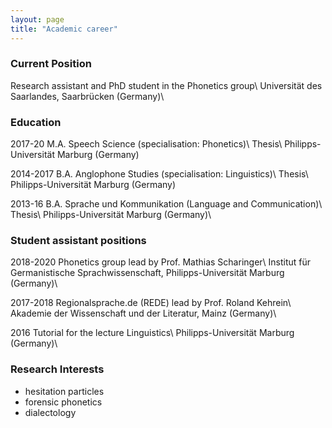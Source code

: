 ```yaml
---
layout: page
title: "Academic career"
---
```

### Current Position
Research assistant and PhD student in the Phonetics group\\
Universität des Saarlandes, Saarbrücken (Germany)\\


### Education
2017-20 M.A. Speech Science (specialisation: Phonetics)\\
Thesis\\
Philipps-Universität Marburg (Germany)

2014-2017 B.A. Anglophone Studies (specialisation: Linguistics)\\
Thesis\\
Philipps-Universität Marburg (Germany)

2013-16 B.A. Sprache und Kommunikation (Language and Communication)\\
Thesis\\
Philipps-Universität Marburg (Germany)\\

### Student assistant positions
2018-2020 Phonetics group lead by Prof. Mathias Scharinger\\
Institut für Germanistische Sprachwissenschaft, Philipps-Universität Marburg (Germany)\\

2017-2018 Regionalsprache.de (REDE) lead by Prof. Roland Kehrein\\
Akademie der Wissenschaft und der Literatur, Mainz (Germany)\\

2016 Tutorial for the lecture Linguistics\\
Philipps-Universität Marburg (Germany)\\


### Research Interests

- hesitation particles
- forensic phonetics
- dialectology
